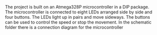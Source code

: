 The project is built on an Atmega328P microcontroller in a DIP package. 
The microcontroller is connected to eight LEDs arranged side by side and four buttons. 
The LEDs light up in pairs and move sideways. 
The buttons can be used to control the speed or stop the movement.
In the schematic folder there is a connection diagram for the microcontroller
